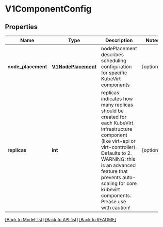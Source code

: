 # V1ComponentConfig

## Properties
Name | Type | Description | Notes
------------ | ------------- | ------------- | -------------
**node_placement** | [**V1NodePlacement**](V1NodePlacement.md) | nodePlacement describes scheduling configuration for specific KubeVirt components | [optional] 
**replicas** | **int** | replicas indicates how many replicas should be created for each KubeVirt infrastructure component (like virt-api or virt-controller). Defaults to 2. WARNING: this is an advanced feature that prevents auto-scaling for core kubevirt components. Please use with caution! | [optional] 

[[Back to Model list]](../README.md#documentation-for-models) [[Back to API list]](../README.md#documentation-for-api-endpoints) [[Back to README]](../README.md)


